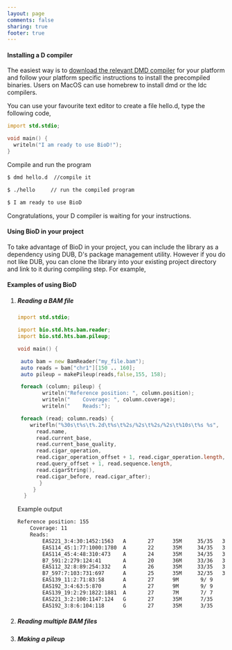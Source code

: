 ```yaml
---
layout: page
comments: false
sharing: true
footer: true
---
```


<h4>Installing a D compiler</h4>

<p>
The easiest way is to <a href="https://dlang.org/download.html" target="_blank">download the relevant DMD compiler</a> for your platform and follow your
platform specific instructions to install the precompiled binaries. Users on MacOS can use homebrew to install dmd or the ldc compilers.
</p>

<p>
You can use your favourite text editor to create a file hello.d, type the following code,

```D print ready to use
import std.stdio;

void main() {
  writeln("I am ready to use BioD!");
}

```

Compile and run the program

```sh compiling and running a D program with DMD
$ dmd hello.d  //compile it

$ ./hello     // run the compiled program

$ I am ready to use BioD
```

Congratulations, your D compiler is waiting for your instructions.  

</p>

<h4>Using BioD in your project</h4>

<p>
To take advantage of BioD in your project, you can include the library as a dependency using DUB, 
D's package management utility. However if you do not like DUB, you can clone the library into  your existing project directory 
and link to it during compiling step. For example,

<p>

</p>
</p>

<h4>Examples of using BioD</h4>
<ol>
<li>
<h5>Reading a BAM file</h5>

``` D Reading a BAM file 
import std.stdio;

import bio.std.hts.bam.reader;
import bio.std.hts.bam.pileup;

void main() {

 auto bam = new BamReader("my_file.bam");
 auto reads = bam["chr1"][150 .. 160];
 auto pileup = makePileup(reads,false,155, 158);

 foreach (column; pileup) {
        writeln("Reference position: ", column.position);
        writeln("    Coverage: ", column.coverage);
        writeln("    Reads:");

 foreach (read; column.reads) {
    writefln("%30s\t%s\t%.2d\t%s\t%2s/%2s\t%2s/%2s\t%10s\t%s %s", 
      read.name, 
      read.current_base,
      read.current_base_quality,
      read.cigar_operation,
      read.cigar_operation_offset + 1, read.cigar_operation.length,
      read.query_offset + 1, read.sequence.length,
      read.cigarString(),
      read.cigar_before, read.cigar_after);
       }
     }
  }

```
Example output

```sh example output for a single position
Reference position: 155
    Coverage: 11
    Reads:
        EAS221_3:4:30:1452:1563   A       27      35M     35/35   35/35          35M      [] []
        EAS114_45:1:77:1000:1780  A       22      35M     34/35   34/35          35M      [] []
        EAS114_45:4:48:310:473    A       24      35M     34/35   34/35          35M      [] []
        B7_591:2:279:124:41       A       20      36M     33/36   33/36          36M      [] []
        EAS112_32:8:89:254:332    A       26      35M     33/35   33/35          35M      [] []
        B7_597:7:103:731:697      A       25      35M     32/35   32/35          35M      [] []
        EAS139_11:2:71:83:58      A       27      9M       9/ 9    9/35      9M2I24M      [] [2I, 24M]
        EAS192_3:4:63:5:870       A       27      9M       9/ 9    9/35      9M2I24M      [] [2I, 24M]
        EAS139_19:2:29:1822:1881  A       27      7M       7/ 7    7/40      7M2I31M      [] [2I, 31M]
        EAS221_3:2:100:1147:124   G       27      35M      7/35    7/35          35M      [] []
        EAS192_3:8:6:104:118      G       27      35M      3/35    3/35          35M      [] []

```

</li>

<li>
<h5>Reading multiple BAM files</h5>
</li>

<li>
<h5>Making a pileup</h5>
</li>

</ol>


